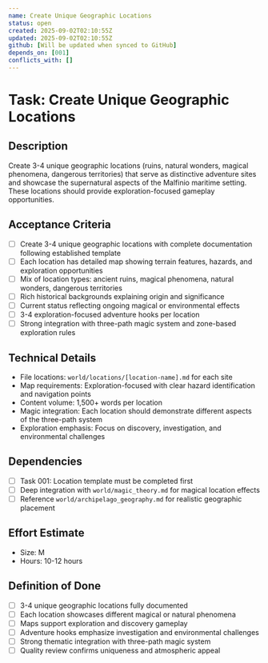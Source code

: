 ```yaml
---
name: Create Unique Geographic Locations
status: open
created: 2025-09-02T02:10:55Z
updated: 2025-09-02T02:10:55Z
github: [Will be updated when synced to GitHub]
depends_on: [001]
conflicts_with: []
---
```


# Task: Create Unique Geographic Locations

## Description
Create 3-4 unique geographic locations (ruins, natural wonders, magical phenomena, dangerous territories) that serve as distinctive adventure sites and showcase the supernatural aspects of the Malfinio maritime setting. These locations should provide exploration-focused gameplay opportunities.

## Acceptance Criteria
- [ ] Create 3-4 unique geographic locations with complete documentation following established template
- [ ] Each location has detailed map showing terrain features, hazards, and exploration opportunities
- [ ] Mix of location types: ancient ruins, magical phenomena, natural wonders, dangerous territories
- [ ] Rich historical backgrounds explaining origin and significance
- [ ] Current status reflecting ongoing magical or environmental effects
- [ ] 3-4 exploration-focused adventure hooks per location
- [ ] Strong integration with three-path magic system and zone-based exploration rules

## Technical Details
- File locations: `world/locations/[location-name].md` for each site
- Map requirements: Exploration-focused with clear hazard identification and navigation points
- Content volume: 1,500+ words per location
- Magic integration: Each location should demonstrate different aspects of the three-path system
- Exploration emphasis: Focus on discovery, investigation, and environmental challenges

## Dependencies
- [ ] Task 001: Location template must be completed first
- [ ] Deep integration with `world/magic_theory.md` for magical location effects
- [ ] Reference `world/archipelago_geography.md` for realistic geographic placement

## Effort Estimate
- Size: M
- Hours: 10-12 hours

## Definition of Done
- [ ] 3-4 unique geographic locations fully documented
- [ ] Each location showcases different magical or natural phenomena
- [ ] Maps support exploration and discovery gameplay
- [ ] Adventure hooks emphasize investigation and environmental challenges
- [ ] Strong thematic integration with three-path magic system
- [ ] Quality review confirms uniqueness and atmospheric appeal